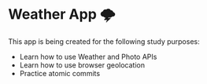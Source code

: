 # Weather App 🌩️
This app is being created for the following study purposes:
+ Learn how to use Weather and Photo APIs
+ Learn how to use browser geolocation
+ Practice atomic commits
